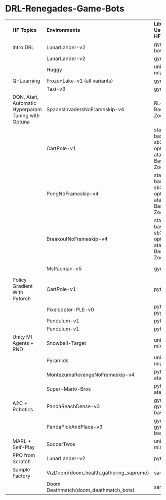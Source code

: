 # DRL-Renegades-Game-Bots

|   |                                                       |                                        |                                                                       |                              |                      |
|---|-------------------------------------------------------|----------------------------------------|-----------------------------------------------------------------------|------------------------------|----------------------|
|   | **HF Topics**                                         | **Environments**                       | **Libraries Used(includes HF)**                                       | **Algos**                    | **Kaggle Notebooks** |
|   | Intro DRL                                             | LunarLander-v2                         | gym, stable-baselines3                                                | PPO                          |                      |
|   |                                                       | LunarLander-v2                         | gym                                                                   | DQN(Scratch)                 |                      |
|   |                                                       | Huggy                                  | unity-mlagents                                                        | PPO                          |                      |
|   | Q-Learning                                            | FrozenLake-v1 (all variants)           | gym                                                                   | Q-Learn (Scratch)            |                      |
|   |                                                       | Taxi-v3                                | gym                                                                   | Q-Learn (Scratch)            |                      |
|   | DQN, Atari,  Automatic Hyperparam Tuning  with Optuna | SpacesInvadersNoFrameskip-v4           | RL-Baselines3-Zoo, gym, atari                                         | DQN(CNNPolicy)               |                      |
|   |                                                       | CartPole-v1                            | stable-baselines3, sb3-contrib, optuna, gym, atari, RL-Baselines3-Zoo | A2C(MlpPolicy)               |                      |
|   |                                                       | PongNoFrameskip-v4                     | stable-baselines3, sb3-contrib, optuna, gym, atari, RL-Baselines3-Zoo | PPO(CNNPolicy)               |                      |
|   |                                                       | BreakoutNoFrameskip-v4                 | stable-baselines3, sb3-contrib, optuna, gym, atari, RL-Baselines3-Zoo | PPO(CNNPolicy)               |                      |
|   |                                                       | MsPacman-v5                            | gym, atari                                                            | DQN(CNNPolicy) - Scratch     |                      |
|   | Policy Gradient With Pytorch                          | CartPole-v1                            | pytorch, gym                                                          | Policy Gradient-scratch      |                      |
|   |                                                       | Pixelcopter-PLE-v0                     | pytorch, gym, pygame                                                  | Policy Gradient-scratch      |                      |
|   |                                                       | Pendulum-v1                            | pytorch, gym                                                          | DDPG-Scratch                 |                      |
|   |                                                       | Pendulum-v1                            | pytorch, gym                                                          | DDPGfD - Scratch             |                      |
|   | Unity Ml Agents + RND                                 | Snowball-Target                        | unity-mlagents                                                        | PPO                          |                      |
|   |                                                       | Pyramids                               | unity-mlagents                                                        | PPO + RND                    |                      |
|   |                                                       | MontezumaRevengeNoFrameskip-v4         | pytorch, gym, atari                                                   | PPO + RND(CNN) - Scratch     |                      |
|   |                                                       | Super-Mario-Bros                       | pytorch, gym, atari                                                   | PPO + RND(CNN) - Scratch     |                      |
|   | A2C + Robotics                                        | PandaReachDense-v3                     | gym, panda-gym, stable-baselines3                                     | A2C(MultiInputPolicy)        |                      |
|   |                                                       | PandaPickAndPlace-v3                   | gym, panda-gym, stable-baselines3                                     | A2C(MultiInputPolicy)        |                      |
|   | MARL + Self-Play                                      | SoccerTwos                             | unity-mlagents                                                        | MA-POCA                      |                      |
|   | PPO from Scratch                                      | LunarLander-v2                         | pytorch, gym                                                          | PPO (All Variations Scratch) |                      |
|   | Sample Factory                                        | VizDoom(doom_health_gathering_supreme) | sample_factory                                                        | PPO                          |                      |
|   |                                                       | Doom Deathmatch(doom_deathmatch_bots)  | sample_factory                                                        | APPO                         |                      |


